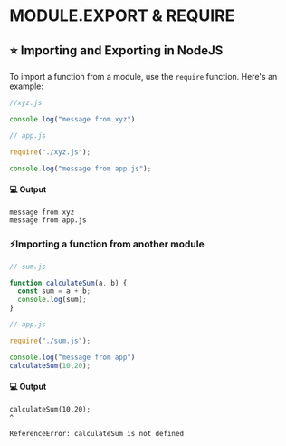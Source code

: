 # MODULE.EXPORT & REQUIRE

## ⭐ Importing and Exporting in NodeJS

To import a function from a module, use the `require` function. Here's an example:

```js
//xyz.js

console.log("message from xyz")
```

```js
// app.js

require("./xyz.js");

console.log("message from app.js");
```

#### 💻 Output
```cmd
message from xyz
message from app.js
```

### ⚡Importing a function from another module

```js
// sum.js

function calculateSum(a, b) {
  const sum = a + b;
  console.log(sum);
}
```

```js
// app.js

require("./sum.js");

console.log("message from app")
calculateSum(10,20);
```

#### 💻 Output

```cmd
calculateSum(10,20);
^

ReferenceError: calculateSum is not defined
```